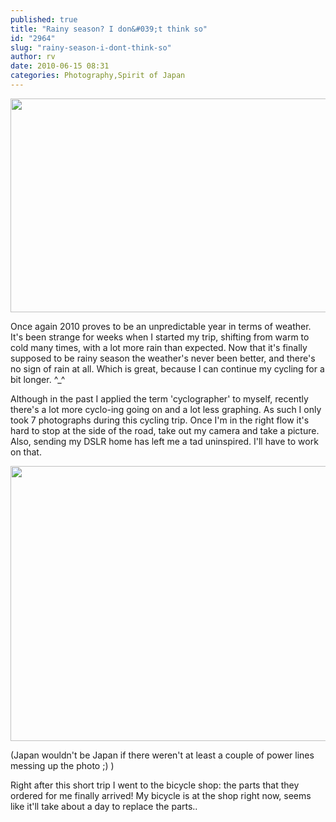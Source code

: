```yaml
---
published: true
title: "Rainy season? I don&#039;t think so"
id: "2964"
slug: "rainy-season-i-dont-think-so"
author: rv
date: 2010-06-15 08:31
categories: Photography,Spirit of Japan
---
```

<a href="https://s3.amazonaws.com/cfwblog/uploads/2010/06/kan2.jpg"><img class="aligncenter size-full wp-image-2966" title="kan2sml" src="https://s3.amazonaws.com/cfwblog/uploads/2010/06/kan2sml.jpg" alt="" width="900" height="342" /></a>

Once again 2010 proves to be an unpredictable year in terms of weather. It's been strange for weeks when I started my trip, shifting from warm to cold many times, with a lot more rain than expected. Now that it's finally supposed to be rainy season the weather's never been better, and there's no sign of rain at all. Which is great, because I can continue my cycling for a bit longer. ^_^

Although in the past I applied the term 'cyclographer' to myself, recently there's a lot more cyclo-ing going on and a lot less graphing. As such I only took 7 photographs during this cycling trip. Once I'm in the right flow it's hard to stop at the side of the road, take out my camera and take a picture. Also, sending my DSLR home has left me a tad uninspired. I'll have to work on that.

<a href="https://s3.amazonaws.com/cfwblog/uploads/2010/06/kan1.jpg"><img class="aligncenter size-full wp-image-2968" title="kan1sml" src="https://s3.amazonaws.com/cfwblog/uploads/2010/06/kan1sml.jpg" alt="" width="900" height="440" /></a>

(Japan wouldn't be Japan if there weren't at least a couple of power lines messing up the photo ;) )

Right after this short trip I went to the bicycle shop: the parts that they ordered for me finally arrived! My bicycle is at the shop right now, seems like it'll take about a day to replace the parts..